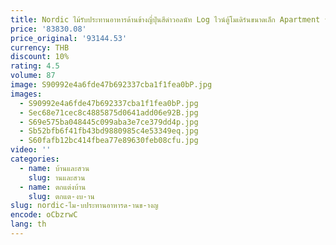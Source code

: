 ```yaml
---
title: Nordic ไม้รับประทานอาหารด้านข้างญี่ปุ่นสีดําวอลนัท Log ไวน์ตู้โมเดิร์นขนาดเล็ก Apartment ห้องนั่งเล่นชา Locker
price: '83830.08'
price_original: '93144.53'
currency: THB
discount: 10%
rating: 4.5
volume: 87
image: S90992e4a6fde47b692337cba1f1fea0bP.jpg
images:
  - S90992e4a6fde47b692337cba1f1fea0bP.jpg
  - Sec68e71cec8c4885875d0641add06e92B.jpg
  - S69e575ba048445c099aba3e7ce379dd4p.jpg
  - Sb52bfb6f41fb43bd9880985c4e53349eq.jpg
  - S60fafb12bc414fbea77e89630feb08cfu.jpg
video: ''
categories:
  - name: บ้านและสวน
    slug: านและสวน
  - name: ตกแต่งบ้าน
    slug: ตกแต-งบ-าน
slug: nordic-ไม-บประทานอาหารด-านข-างญ
encode: oCbzrwC
lang: th
---
```

  